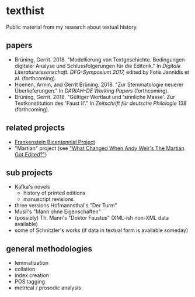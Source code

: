 # texthist

Public material from my research about textual history. 

## papers
* Brüning, Gerrit. 2018. "Modellierung von Textgeschichte. Bedingungen digitaler Analyse und Schlussfolgerungen für die Editorik." In _Digitale Literaturwissenschaft. DFG-Symposium
2017,_ edited by Fotis Jannidis et al. (forthcoming).
* Hoenen, Armin, and Gerrit Brüning. 2018. "Zur Stemmatologie neuerer Überlieferungen." In _DARIAH-DE Working Papers_ (forthcoming).
* Brüning, Gerrit. 2018. "Gültiger Wortlaut und 'sinnliche Masse'. Zur Textkonstitution des 'Faust II'." In _Zeitschrift für deutsche Philologie 138_ (forthcoming).

## related projects
* [Frankenstein Bicentennial Project](http://slides.com/elisabeshero-bondar/mla_bicentfrank#/)
* "Martian" project (see ["What Changed When Andy Weir's The Martian Got Edited?"](https://dh2017.adho.org/abstracts/317/317.pdf))

## sub projects
* Kafka's novels
  * history of printed editions
  * manuscript revisions 
* three versions Hofmannsthal's "Der Turm"
* Musil's "Mann ohne Eigenschaften"
* (possibly) Th. Mann's "Doktor Faustus" (XML-ish non-XML data available)
* some of Schnitzler's works (if data in textual form is available someday) 

## general methodologies
* lemmatization
* collation
* index creation
* POS tagging
* metrical / prosodic analysis